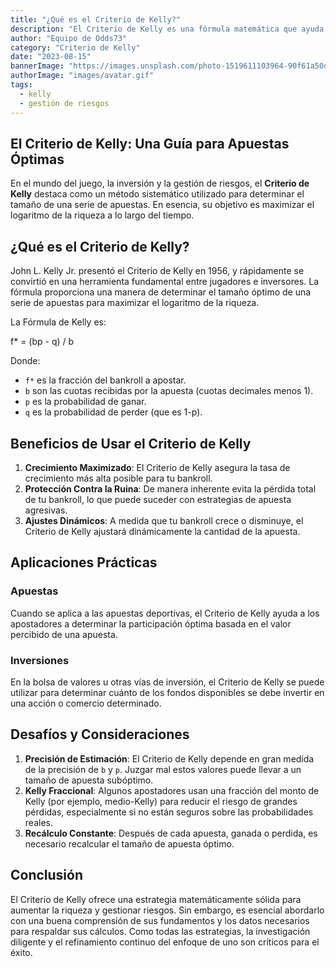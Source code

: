 ```yaml
---
title: "¿Qué es el Criterio de Kelly?"
description: "El Criterio de Kelly es una fórmula matemática que ayuda a los apostadores a determinar la cantidad óptima a apostar en una apuesta."
author: "Equipo de Odds73"
category: "Criterio de Kelly"
date: "2023-08-15"
bannerImage: "https://images.unsplash.com/photo-1519611103964-90f61a50d3e6?ixlib=rb-4.0.3&ixid=MnwxMjA3fDB8MHxwaG90by1wYWdlfHx8fGVufDB8fHx8&auto=format&fit=crop&w=1168&q=80"
authorImage: "images/avatar.gif"
tags:
  - kelly
  - gestión de riesgos
---
```


## El Criterio de Kelly: Una Guía para Apuestas Óptimas

En el mundo del juego, la inversión y la gestión de riesgos, el **Criterio de Kelly** destaca como un método sistemático utilizado para determinar el tamaño de una serie de apuestas. En esencia, su objetivo es maximizar el logaritmo de la riqueza a lo largo del tiempo.

## ¿Qué es el Criterio de Kelly?

John L. Kelly Jr. presentó el Criterio de Kelly en 1956, y rápidamente se convirtió en una herramienta fundamental entre jugadores e inversores. La fórmula proporciona una manera de determinar el tamaño óptimo de una serie de apuestas para maximizar el logaritmo de la riqueza.

La Fórmula de Kelly es:

f\* = (bp - q) / b

Donde:

- `f*` es la fracción del bankroll a apostar.
- `b` son las cuotas recibidas por la apuesta (cuotas decimales menos 1).
- `p` es la probabilidad de ganar.
- `q` es la probabilidad de perder (que es 1-p).

## Beneficios de Usar el Criterio de Kelly

1. **Crecimiento Maximizado**: El Criterio de Kelly asegura la tasa de crecimiento más alta posible para tu bankroll.
2. **Protección Contra la Ruina**: De manera inherente evita la pérdida total de tu bankroll, lo que puede suceder con estrategias de apuesta agresivas.
3. **Ajustes Dinámicos**: A medida que tu bankroll crece o disminuye, el Criterio de Kelly ajustará dinámicamente la cantidad de la apuesta.

## Aplicaciones Prácticas

### Apuestas

Cuando se aplica a las apuestas deportivas, el Criterio de Kelly ayuda a los apostadores a determinar la participación óptima basada en el valor percibido de una apuesta.

### Inversiones

En la bolsa de valores u otras vías de inversión, el Criterio de Kelly se puede utilizar para determinar cuánto de los fondos disponibles se debe invertir en una acción o comercio determinado.

## Desafíos y Consideraciones

1. **Precisión de Estimación**: El Criterio de Kelly depende en gran medida de la precisión de `b` y `p`. Juzgar mal estos valores puede llevar a un tamaño de apuesta subóptimo.
2. **Kelly Fraccional**: Algunos apostadores usan una fracción del monto de Kelly (por ejemplo, medio-Kelly) para reducir el riesgo de grandes pérdidas, especialmente si no están seguros sobre las probabilidades reales.
3. **Recálculo Constante**: Después de cada apuesta, ganada o perdida, es necesario recalcular el tamaño de apuesta óptimo.

## Conclusión

El Criterio de Kelly ofrece una estrategia matemáticamente sólida para aumentar la riqueza y gestionar riesgos. Sin embargo, es esencial abordarlo con una buena comprensión de sus fundamentos y los datos necesarios para respaldar sus cálculos. Como todas las estrategias, la investigación diligente y el refinamiento continuo del enfoque de uno son críticos para el éxito.
